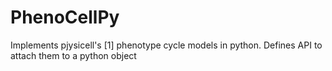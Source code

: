 # PhenoCellPy
Implements pjysicell's [1] phenotype cycle models in python. Defines API to attach them to a python object
